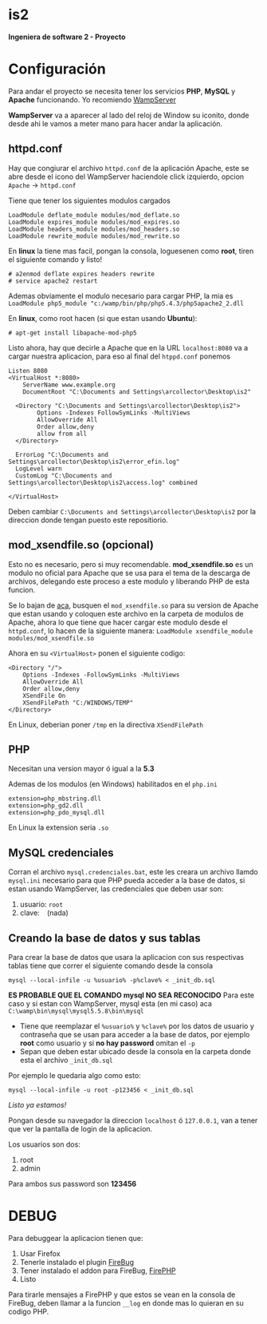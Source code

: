 is2
===
**Ingeniera de software 2 - Proyecto**

Configuración
============
Para andar el proyecto se necesita tener los servicios **PHP**, **MySQL** y **Apache** funcionando. Yo recomiendo [WampServer](http://sourceforge.net/projects/wampserver/?source=directory)

**WampServer** va a aparecer al lado del reloj de Window su iconito, donde desde ahi le vamos a meter mano para hacer andar la aplicación.

httpd.conf
-------------
Hay que congiurar el archivo `httpd.conf` de la aplicación Apache, este se abre desde el icono del WampServer haciendole click izquierdo, opcion `Apache` -> `httpd.conf`

Tiene que tener los siguientes modulos cargados
```
LoadModule deflate_module modules/mod_deflate.so
LoadModule expires_module modules/mod_expires.so
LoadModule headers_module modules/mod_headers.so
LoadModule rewrite_module modules/mod_rewrite.so
```

En **linux** la tiene mas facil, pongan la consola, loguesenen como **root**, tiren el siguiente comando y listo!
```
# a2enmod deflate expires headers rewrite
# service apache2 restart
```

Ademas obviamente el modulo necesario para cargar PHP, la mia es
`LoadModule php5_module "c:/wamp/bin/php/php5.4.3/php5apache2_2.dll`

En **linux**, como root hacen (si que estan usando **Ubuntu**):
```
# apt-get install libapache-mod-php5
```

Listo ahora, hay que decirle a Apache que en la URL `localhost:8080` va a cargar nuestra aplicacion, para eso al final del `htppd.conf` ponemos

```
Listen 8080
<VirtualHost *:8080>
    ServerName www.example.org
    DocumentRoot "C:\Documents and Settings\arcollector\Desktop\is2"

  <Directory "C:\Documents and Settings\arcollector\Desktop\is2">
        Options -Indexes FollowSymLinks -MultiViews
        AllowOverride All
        Order allow,deny
        allow from all
  </Directory>

  ErrorLog "C:\Documents and Settings\arcollector\Desktop\is2\error_efin.log"
  LogLevel warn
  CustomLog "C:\Documents and Settings\arcollector\Desktop\is2\access.log" combined

</VirtualHost>
```

Deben cambiar `C:\Documents and Settings\arcollector\Desktop\is2` por la direccion donde tengan puesto este repositiorio.

mod_xsendfile.so (opcional)
--------------------------
Esto no es necesario, pero si muy recomendable. **mod_xsendfile.so** es un modulo no oficial para Apache que se usa para el tema de la descarga de archivos, delegando este proceso a este modulo y liberando PHP de esta funcion.

Se lo bajan de [aca](https://github.com/nmaier/mod_xsendfile), busquen el `mod_xsendfile.so` para su version de Apache que estan usando y coloquen este archivo en la carpeta de modulos de Apache, ahora lo que tiene que hacer cargar este modulo desde el `httpd.conf`, lo hacen de la siguiente manera:
`LoadModule xsendfile_module modules/mod_xsendfile.so`

Ahora en su `<VirtualHost>` ponen el siguiente codigo:
```
<Directory "/">
    Options -Indexes -FollowSymLinks -MultiViews
    AllowOverride All
    Order allow,deny
    XSendFile On
    XSendFilePath "C:/WINDOWS/TEMP"
</Directory>
```
En Linux, deberian poner `/tmp` en la directiva `XSendFilePath`

PHP
-----
Necesitan una version mayor ó igual a la **5.3**

Ademas de los modulos (en Windows) habilitados en el `php.ini`
```
extension=php_mbstring.dll
extension=php_gd2.dll
extension=php_pdo_mysql.dll
```
En Linux la extension seria `.so`

MySQL credenciales
-------------------------
Corran el archivo `mysql.credenciales.bat`, este les creara un archivo llamdo `mysql.ini` necesario para que PHP pueda acceder a la base de datos, si estan usando WampServer, las credenciales que deben usar son:

1. usuario: `root`
2. clave: ` ` (nada)
	
Creando la base de datos y sus tablas
------------------------------------------------
Para crear la base de datos que usara la aplicacion con sus respectivas tablas tiene que correr el siguiente comando desde la consola

`mysql --local-infile -u %usuario% -p%clave% < _init_db.sql`

**ES PROBABLE QUE EL COMANDO mysql NO SEA RECONOCIDO**
Para este caso y si estan con WampServer, mysql esta (en mi caso) aca
	`C:\wamp\bin\mysql\mysql5.5.8\bin\mysql` 

* Tiene que reemplazar el `%usuario%` y `%clave%` por los datos de usuario y contraseña que se usan para acceder a la base de datos, por ejemplo **root** como usuario y si **no hay password** omitan el `-p`
* Sepan que deben estar ubicado desde la consola en la carpeta donde esta el archivo `_init_db.sql`

Por ejemplo le quedaria algo como esto:

`mysql --local-infile -u root -p123456 < _init_db.sql`

*Listo ya estamos!*

Pongan desde su navegador la direccion `localhost` ó `127.0.0.1`, van a tener que ver la pantalla de login de la aplicacion.

Los usuarios son dos:

1. root
2. admin
	
Para ambos sus password son **123456**

DEBUG
======
Para debuggear la aplicacion tienen que:

1. Usar Firefox
2. Tenerle instalado el plugin [FireBug](https://addons.mozilla.org/es/firefox/addon/firebug/)
3. Tener instalado el addon para FireBug, [FirePHP](https://addons.mozilla.org/en-US/firefox/addon/firephp/)
3. Listo

Para tirarle mensajes a FirePHP y que estos se vean en la consola de FireBug, deben llamar a la funcion `__log` en donde mas lo quieran en su codigo PHP.

